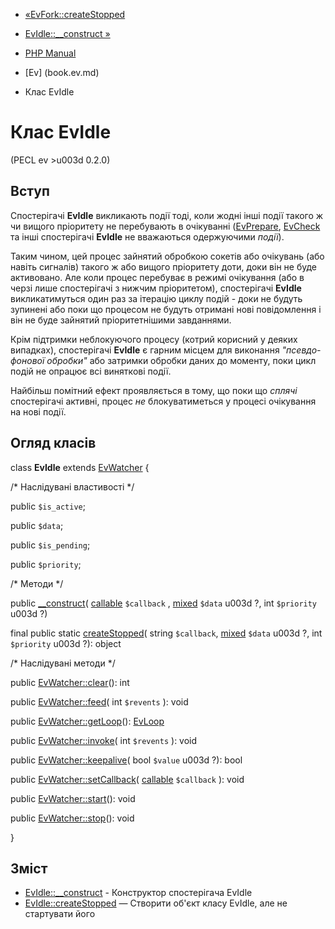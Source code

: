 - [«EvFork::createStopped](evfork.createstopped.md)
- [EvIdle::\_\_construct »](evidle.construct.md)

- [PHP Manual](index.md)
- [Ev] (book.ev.md)
- Клас EvIdle

# Клас EvIdle

(PECL ev \>u003d 0.2.0)

## Вступ

Спостерігачі **EvIdle** викликають події тоді, коли жодні інші
події такого ж чи вищого пріоритету не перебувають в очікуванні
([EvPrepare](class.evprepare.md), [EvCheck](class.evcheck.md) та
інші спостерігачі **EvIdle** не вважаються одержуючими *події*).

Таким чином, цей процес зайнятий обробкою сокетів або очікувань (або
навіть сигналів) такого ж або вищого пріоритету доти, доки
він не буде активовано. Але коли процес перебуває в режимі очікування
(або в черзі лише спостерігачі з нижчим пріоритетом),
спостерігачі **EvIdle** викликатимуться один раз за ітерацію циклу
подій - доки не будуть зупинені або поки що процесом не будуть отримані
нові повідомлення і він не буде зайнятий пріоритетнішими завданнями.

Крім підтримки неблокуючого процесу (котрий корисний у деяких
випадках), спостерігачі **EvIdle** є гарним місцем для виконання
*"псевдо-фонової обробки"* або затримки обробки даних до моменту,
поки цикл подій не опрацює всі виняткові події.

Найбільш помітний ефект проявляється в тому, що поки що *сплячі*
спостерігачі активні, процес *не* блокуватиметься у процесі
очікування на нові події.

## Огляд класів

class **EvIdle** extends [EvWatcher](class.evwatcher.md) {

/\* Наслідувані властивості \*/

public `$is_active`;

public `$data`;

public `$is_pending`;

public `$priority`;

/\* Методи \*/

public [\_\_construct](evidle.construct.md)(
[callable](language.types.callable.md) `$callback` ,
[mixed](language.types.declarations.md#language.types.declarations.mixed)
`$data` u003d ?, int `$priority` u003d ?)

final public static [createStopped](evidle.createstopped.md)( string
`$callback`,
[mixed](language.types.declarations.md#language.types.declarations.mixed)
`$data` u003d ?, int `$priority` u003d ?): object

/\* Наслідувані методи \*/

public [EvWatcher::clear](evwatcher.clear.md)(): int

public [EvWatcher::feed](evwatcher.feed.md)( int `$revents` ): void

public [EvWatcher::getLoop](evwatcher.getloop.md)():
[EvLoop](class.evloop.md)

public [EvWatcher::invoke](evwatcher.invoke.md)( int `$revents` ):
void

public [EvWatcher::keepalive](evwatcher.keepalive.md)( bool `$value` u003d
?): bool

public [EvWatcher::setCallback](evwatcher.setcallback.md)(
[callable](language.types.callable.md) `$callback` ): void

public [EvWatcher::start](evwatcher.start.md)(): void

public [EvWatcher::stop](evwatcher.stop.md)(): void

}

## Зміст

- [EvIdle::\_\_construct](evidle.construct.md) - Конструктор
спостерігача EvIdle
- [EvIdle::createStopped](evidle.createstopped.md) — Створити об'єкт
класу EvIdle, але не стартувати його
